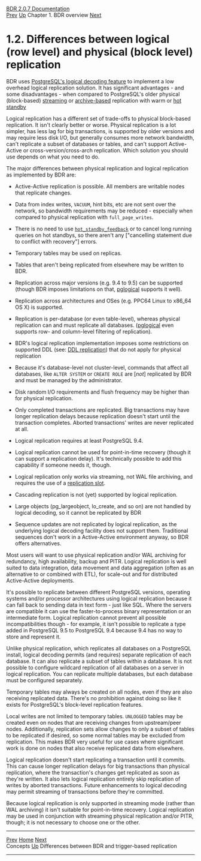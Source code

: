   [BDR 2.0.7 Documentation](README.md)                                                                                
  [Prev](bdr-concepts.md "Concepts")   [Up](overview.md)    Chapter 1. BDR overview    [Next](bdr-vs-trigger-based.md "Differences between BDR and trigger-based replication")  


# 1.2. Differences between logical (row level) and physical (block level) replication

BDR uses [PostgreSQL\'s logical decoding
feature](http://www.postgresql.org/docs/current/static/logicaldecoding.html)
to implement a low overhead logical replication solution. It has
significant advantages - and some disadvantages - when compared to
PostgreSQL\'s older physical (block-based)
[streaming](http://www.postgresql.org/docs/current/static/warm-standby.html#STREAMING-REPLICATION)
or
[archive-based](http://www.postgresql.org/docs/current/static/warm-standby.html)
replication with warm or [hot
standby](http://www.postgresql.org/docs/current/static/hot-standby.html)

Logical replication has a different set of trade-offs to physical
block-based replication. It isn\'t clearly better or worse. Physical
replication is a lot simpler, has less lag for big transactions, is
supported by older versions and may require less disk I/O, but generally
consumes more network bandwidth, can\'t replicate a subset of databases
or tables, and can\'t support Active-Active or cross-version/cross-arch
replication. Which solution you should use depends on what you need to
do.

The major differences between physical replication and logical
replication as implemented by BDR are:

-   Active-Active replication is possible. All members are writable
    nodes that replicate changes.

-   Data from index writes, `VACUUM`, hint bits, etc are not
    sent over the network, so bandwidth requirements may be reduced -
    especially when compared to physical replication with
    `full_page_writes`.

-   There is no need to use
    [`hot_standby_feedback`](http://www.postgresql.org/docs/current/static/runtime-config-replication.html#GUC-HOT-STANDBY-FEEDBACK)
    or to cancel long running queries on hot standbys, so there aren\'t
    any [\"cancelling statement due to conflict with recovery\"]
    errors.

-   Temporary tables may be used on replicas.

-   Tables that aren\'t being replicated from elsewhere may be written
    to BDR.

-   Replication across major versions (e.g. 9.4 to 9.5) can be supported
    (though BDR imposes limitations on that,
    [pglogical](https://github.com/2ndQuadrant/pglogical)
    supports it well).

-   Replication across architectures and OSes (e.g. PPC64 Linux to
    x86_64 OS X) is supported.

-   Replication is per-database (or even table-level), whereas physical
    replication can and must replicate all databases.
    ([pglogical](https://github.com/2ndQuadrant/pglogical)
    even supports row- and column-level filtering of replication).

-   BDR\'s logical replication implementation imposes some restrictions
    on supported DDL (see: [DDL replication](ddl-replication.md)) that
    do not apply for physical replication

-   Because it\'s database-level not cluster-level, commands that affect
    all databases, like `ALTER SYSTEM` or
    `CREATE ROLE` are [*not*] replicated by BDR and
    must be managed by the administrator.

-   Disk random I/O requirements and flush frequency may be higher than
    for physical replication.

-   Only completed transactions are replicated. Big transactions may
    have longer replication delays because replication doesn\'t start
    until the transaction completes. Aborted transactions\' writes are
    never replicated at all.

-   Logical replication requires at least PostgreSQL 9.4.

-   Logical replication cannot be used for point-in-time recovery
    (though it can support a replication delay). It\'s technically
    possible to add this capability if someone needs it, though.

-   Logical replication only works via streaming, not WAL file
    archiving, and requires the use of a [replication
    slot](http://www.postgresql.org/docs/current/static/logicaldecoding-explanation.html).

-   Cascading replication is not (yet) supported by logical replication.

-   Large objects (pg_largeobject, lo_create, and so on) are not handled
    by logical decoding, so it cannot be replicated by BDR

-   Sequence updates are not replicated by logical replication, as the
    underlying logical decoding facility does not support them.
    Traditional sequences don\'t work in a Active-Active environment
    anyway, so BDR offers alternatives.

Most users will want to use physical replication and/or WAL archiving
for redundancy, high availability, backup and PITR. Logical replication
is well suited to data integration, data movement and data aggregation
(often as an alternative to or combined with ETL), for scale-out and for
distributed Active-Active deployments.

It\'s possible to replicate between different PostgreSQL versions,
operating systems and/or processor architectures using logical
replication because it can fall back to sending data in text form - just
like SQL. Where the servers are compatible it can use the
faster-to-process binary representation or an intermediate form. Logical
replication cannot prevent all possible incompatibilities though - for
example, it isn\'t possible to replicate a type added in PostgreSQL 9.5
to PostgreSQL 9.4 because 9.4 has no way to store and represent it.

Unlike physical replication, which replicates all databases on a
PostgreSQL install, logical decoding permits (and requires) separate
replication of each database. It can also replicate a subset of tables
within a database. It is not possible to configure wildcard replication
of all databases on a server in logical replication. You can replicate
multiple databases, but each database must be configured separately.

Temporary tables may always be created on all nodes, even if they are
also receiving replicated data. There\'s no prohibition against doing so
like it exists for PostgreSQL\'s block-level replication features.

Local writes are not limited to temporary tables. `UNLOGGED`
tables may be created even on nodes that are receiving changes from
upstream/peer nodes. Additionally, replication sets allow changes to
only a subset of tables to be replicated if desired, so some normal
tables may be excluded from replication. This makes BDR very useful for
use cases where significant work is done on nodes that also receive
replicated data from elsewhere.

Logical replication doesn\'t start replicating a transaction until it
commits. This can cause longer replication delays for big transactions
than physical replication, where the transaction\'s changes get
replicated as soon as they\'re written. It also lets logical replication
entirely skip replication of writes by aborted transactions. Future
enhancements to logical decoding may permit streaming of transactions
before they\'re committed.

Because logical replication is only supported in streaming mode (rather
than WAL archiving) it isn\'t suitable for point-in-time recovery.
Logical replication may be used in conjunction with streaming physical
replication and/or PITR, though; it is not necessary to choose one or
the other.



  ------------------------------------------ ------------------------------------ -------------------------------------------------------
  [Prev](bdr-concepts.md)    [Home](README.md)          [Next](bdr-vs-trigger-based.md)  
  Concepts                                    [Up](overview.md)    Differences between BDR and trigger-based replication
  ------------------------------------------ ------------------------------------ -------------------------------------------------------
